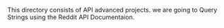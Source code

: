 This directory consists of API advanced projects.
we are going to Query Strings using the Reddit API Documentaion.
